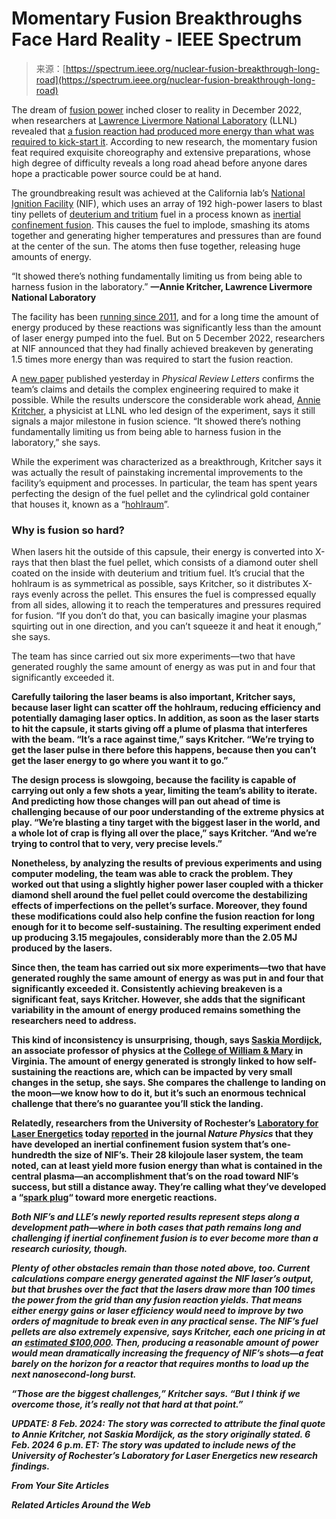 <!--yml
category: 未分类
date: 2024-05-27 14:40:41
-->

# Momentary Fusion Breakthroughs Face Hard Reality - IEEE Spectrum

> 来源：[https://spectrum.ieee.org/nuclear-fusion-breakthrough-long-road](https://spectrum.ieee.org/nuclear-fusion-breakthrough-long-road)

The dream of [fusion power](https://spectrum.ieee.org/general-fusion-takes-aim-at-practical-fusion-power) inched closer to reality in December 2022, when researchers at [Lawrence Livermore National Laboratory](https://www.llnl.gov/) (LLNL) revealed that [a fusion reaction had produced more energy than what was required to kick-start it](https://spectrum.ieee.org/national-ignition-facility-impractical). According to new research, the momentary fusion feat required exquisite choreography and extensive preparations, whose high degree of difficulty reveals a long road ahead before anyone dares hope a practicable power source could be at hand.

The groundbreaking result was achieved at the California lab’s [National Ignition Facility](https://lasers.llnl.gov/) (NIF), which uses an array of 192 high-power lasers to blast tiny pellets of [deuterium and tritium](https://www.energy.gov/science/doe-explainsdeuterium-tritium-fusion-reactor-fuel) fuel in a process known as [inertial confinement fusion](https://spectrum.ieee.org/inertial-confinement-fusion). This causes the fuel to implode, smashing its atoms together and generating higher temperatures and pressures than are found at the center of the sun. The atoms then fuse together, releasing huge amounts of energy.

“It showed there’s nothing fundamentally limiting us from being able to harness fusion in the laboratory.” **—Annie Kritcher, Lawrence Livermore National Laboratory**

The facility has been [running since 2011](https://spectrum.ieee.org/take-a-tour-of-the-national-ignition-facility), and for a long time the amount of energy produced by these reactions was significantly less than the amount of laser energy pumped into the fuel. But on 5 December 2022, researchers at NIF announced that they had finally achieved breakeven by generating 1.5 times more energy than was required to start the fusion reaction.

A [new paper](https://journals.aps.org/prl/abstract/10.1103/PhysRevLett.132.065102) published yesterday in *Physical Review Letters* confirms the team’s claims and details the complex engineering required to make it possible. While the results underscore the considerable work ahead, [Annie Kritcher](https://www.linkedin.com/in/andrea-annie-kritcher-7a649112/), a physicist at LLNL who led design of the experiment, says it still signals a major milestone in fusion science. “It showed there’s nothing fundamentally limiting us from being able to harness fusion in the laboratory,” she says.

While the experiment was characterized as a breakthrough, Kritcher says it was actually the result of painstaking incremental improvements to the facility’s equipment and processes. In particular, the team has spent years perfecting the design of the fuel pellet and the cylindrical gold container that houses it, known as a “[hohlraum](https://en.wikipedia.org/wiki/Hohlraum)”.

### Why is fusion so hard?

When lasers hit the outside of this capsule, their energy is converted into X-rays that then blast the fuel pellet, which consists of a diamond outer shell coated on the inside with deuterium and tritium fuel. It’s crucial that the hohlraum is as symmetrical as possible, says Kritcher, so it distributes X-rays evenly across the pellet. This ensures the fuel is compressed equally from all sides, allowing it to reach the temperatures and pressures required for fusion. “If you don’t do that, you can basically imagine your plasmas squirting out in one direction, and you can’t squeeze it and heat it enough,” she says.

The team has since carried out six more experiments—two that have generated roughly the same amount of energy as was put in and four that significantly exceeded it.

**Carefully tailoring the laser beams is also important, Kritcher says, because laser light can scatter off the hohlraum, reducing efficiency and potentially damaging laser optics. In addition, as soon as the laser starts to hit the capsule, it starts giving off a plume of plasma that interferes with the beam. “It’s a race against time,” says Kritcher. “We’re trying to get the laser pulse in there before this happens, because then you can’t get the laser energy to go where you want it to go.”**

**The design process is slowgoing, because the facility is capable of carrying out only a few shots a year, limiting the team’s ability to iterate. And predicting how those changes will pan out ahead of time is challenging because of our poor understanding of the extreme physics at play. “We’re blasting a tiny target with the biggest laser in the world, and a whole lot of crap is flying all over the place,” says Kritcher. “And we’re trying to control that to very, very precise levels.”**

**Nonetheless, by analyzing the results of previous experiments and using computer modeling, the team was able to crack the problem. They worked out that using a slightly higher power laser coupled with a thicker diamond shell around the fuel pellet could overcome the destabilizing effects of imperfections on the pellet’s surface. Moreover, they found these modifications could also help confine the fusion reaction for long enough for it to become self-sustaining. The resulting experiment ended up producing 3.15 megajoules, considerably more than the 2.05 MJ produced by the lasers.**

**Since then, the team has carried out six more experiments—two that have generated roughly the same amount of energy as was put in and four that significantly exceeded it. Consistently achieving breakeven is a significant feat, says Kritcher. However, she adds that the significant variability in the amount of energy produced remains something the researchers need to address.**

**This kind of inconsistency is unsurprising, though, says [Saskia Mordijck](https://www.wm.edu/as/physics/people/fulltimefaculty/mordijck_s.php), an associate professor of physics at the [College of William & Mary](https://www.wm.edu/) in Virginia. The amount of energy generated is strongly linked to how self-sustaining the reactions are, which can be impacted by very small changes in the setup, she says. She compares the challenge to landing on the moon—we know how to do it, but it’s such an enormous technical challenge that there’s no guarantee you’ll stick the landing.**

**Relatedly, researchers from the University of Rochester’s [Laboratory for Laser Energetics](https://www.lle.rochester.edu/) today [reported](https://www.nature.com/articles/s41567-023-02363-2) in the journal *Nature Physics* that they have developed an inertial confinement fusion system that’s one-hundredth the size of NIF’s. Their 28 kilojoule laser system, the team noted, can at least yield more fusion energy than what is contained in the central plasma—an accomplishment that’s on the road toward NIF’s success, but still a distance away. They’re calling what they’ve developed a “[spark plug](https://www.rochester.edu/newscenter/spark-plug-direct-drive-inertial-confinement-fusion-591822/)“ toward more energetic reactions.**

***Both NIF’s and LLE’s newly reported results represent steps along a development path—where in both cases that path remains long and challenging if inertial confinement fusion is to ever become more than a research curiosity, though.***

***Plenty of other obstacles remain than those noted above, too. Current calculations compare energy generated against the NIF laser’s output, but that brushes over the fact that the lasers draw more than 100 times the power from the grid than any fusion reaction yields. That means either energy gains or laser efficiency would need to improve by two orders of magnitude to break even in any practical sense. The NIF’s fuel pellets are also extremely expensive, says Kritcher, each one pricing in at an [estimated $100,000](https://thebulletin.org/2022/12/the-energy-departments-fusion-breakthrough-its-not-really-about-generating-electricity/). Then, producing a reasonable amount of power would mean dramatically increasing the frequency of NIF’s shots—a feat barely on the horizon for a reactor that requires months to load up the next nanosecond-long burst.***

***“Those are the biggest challenges,” Kritcher says. “But I think if we overcome those, it’s really not that hard at that point.”***

*****UPDATE: 8 Feb. 2024:** The story was corrected to attribute the final quote to Annie Kritcher, not Saskia Mordijck, as the story originally stated. ****6 Feb. 2024 6 p.m. ET:** The story was updated to include news of the University of Rochester’s Laboratory for Laser Energetics new research findings.***** 

*****From Your Site Articles*****

*****Related Articles Around the Web*****